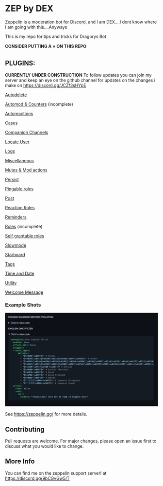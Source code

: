 # ZEP by DEX
Zeppelin is a moderation bot for Discord, and I am DEX....I dont know where I am going with this....Anyways

This is my repo for tips and tricks for Dragorys Bot

**CONSIDER PUTTING A ⭐️ ON THIS REPO**

## PLUGINS:

**CURRENTLY UNDER CONSTRUCTION**
To follow updates you can join my server and keep an eye on the github channel for updates on the changes i make
on https://discord.gg/JCZf3sHYpE

[Autodelete](autodelete.md)

[Automod & Counters](automod+counters.md) (incomplete)


[Autoreactions](autoreactions.md)

[Cases](cases.md)

[Companion Channels](companion_channels.md)

[Locate User](locate.md)

[Logs](logs.md)

[Miscellaneous](miscellaneous.md)

[Mutes & Mod actions](mutes&modactions.md.md)

[Persist](persist.md)

[Pingable roles](pingable_roles.md)

[Post](post.md)

[Reaction Roles](reaction_roles.md)

[Reminders](reminder.md)

[Roles](roles.md) (incomplete)

[Self grantable roles](self_grantable_roles.md)

[Slowmode](slowmode.md)

[Starboard](starboard.md)

[Tags](tags.md)

[Time and Date](time_and_date.md)

[Utility](utility.md)

[Welcome Message](welcome_message.md)



### Example Shots

![Example 1](assets/example1.png)



See https://zeppelin.gg/ for more details.

## Contributing
Pull requests are welcome. For major changes, please open an issue first to discuss what you would like to change.
## More Info

You can find me on the zeppelin support server!
at https://discord.gg/9bCGvGw5rT
